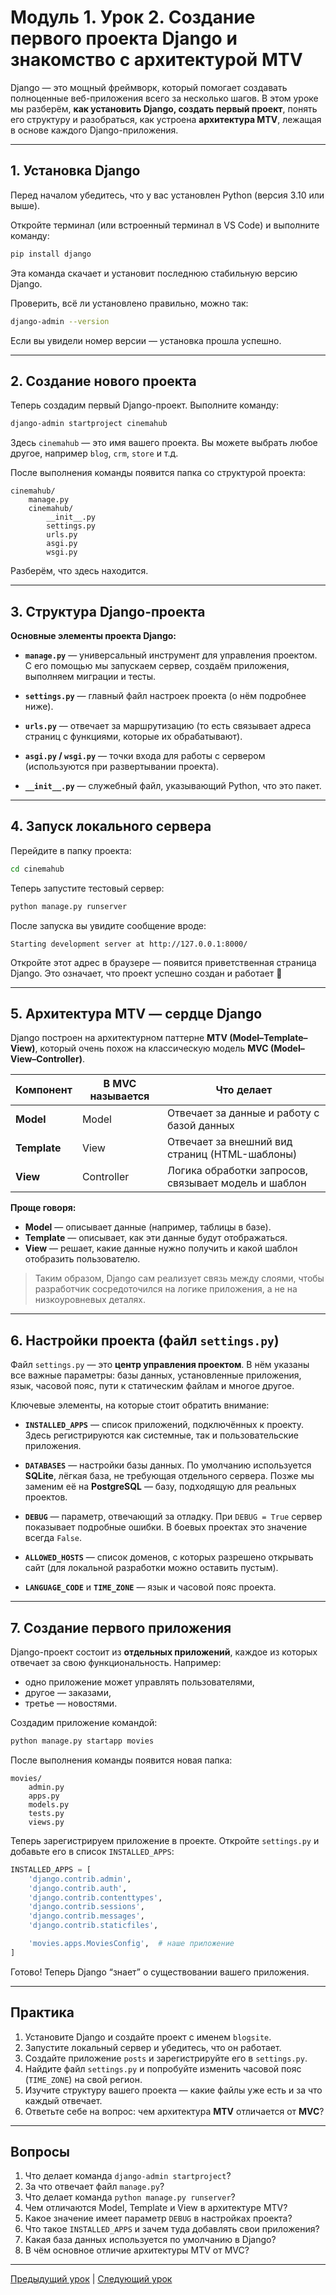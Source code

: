 # Модуль 1. Урок 2. Создание первого проекта Django и знакомство с архитектурой MTV

Django — это мощный фреймворк, который помогает создавать полноценные веб-приложения всего за несколько шагов. В этом уроке мы разберём, **как установить Django, создать первый проект**, понять его структуру и разобраться, как устроена **архитектура MTV**, лежащая в основе каждого Django-приложения.

---

## 1. Установка Django

Перед началом убедитесь, что у вас установлен Python (версия 3.10 или выше).

Откройте терминал (или встроенный терминал в VS Code) и выполните команду:

```bash
pip install django
```

Эта команда скачает и установит последнюю стабильную версию Django.

Проверить, всё ли установлено правильно, можно так:

```bash
django-admin --version
```

Если вы увидели номер версии — установка прошла успешно.

---

## 2. Создание нового проекта

Теперь создадим первый Django-проект.
Выполните команду:

```bash
django-admin startproject cinemahub
```

Здесь `cinemahub` — это имя вашего проекта. Вы можете выбрать любое другое, например `blog`, `crm`, `store` и т.д.

После выполнения команды появится папка со структурой проекта:

```
cinemahub/
    manage.py
    cinemahub/
        __init__.py
        settings.py
        urls.py
        asgi.py
        wsgi.py
```

Разберём, что здесь находится.

---

## 3. Структура Django-проекта

**Основные элементы проекта Django:**

- **`manage.py`** — универсальный инструмент для управления проектом.
  С его помощью мы запускаем сервер, создаём приложения, выполняем миграции и тесты.

- **`settings.py`** — главный файл настроек проекта (о нём подробнее ниже).

- **`urls.py`** — отвечает за маршрутизацию (то есть связывает адреса страниц с функциями, которые их обрабатывают).

- **`asgi.py` / `wsgi.py`** — точки входа для работы с сервером (используются при развертывании проекта).

- **`__init__.py`** — служебный файл, указывающий Python, что это пакет.

---

## 4. Запуск локального сервера

Перейдите в папку проекта:

```bash
cd cinemahub
```

Теперь запустите тестовый сервер:

```bash
python manage.py runserver
```

После запуска вы увидите сообщение вроде:

```
Starting development server at http://127.0.0.1:8000/
```

Откройте этот адрес в браузере — появится приветственная страница Django.
Это означает, что проект успешно создан и работает 🎉

---

## 5. Архитектура MTV — сердце Django

Django построен на архитектурном паттерне **MTV (Model–Template–View)**, который очень похож на классическую модель **MVC (Model–View–Controller)**.

| Компонент    | В MVC называется | Что делает                                           |
| ------------ | ---------------- | ---------------------------------------------------- |
| **Model**    | Model            | Отвечает за данные и работу с базой данных           |
| **Template** | View             | Отвечает за внешний вид страниц (HTML-шаблоны)       |
| **View**     | Controller       | Логика обработки запросов, связывает модель и шаблон |

**Проще говоря:**

- **Model** — описывает данные (например, таблицы в базе).
- **Template** — описывает, как эти данные будут отображаться.
- **View** — решает, какие данные нужно получить и какой шаблон отобразить пользователю.

> Таким образом, Django сам реализует связь между слоями, чтобы разработчик сосредоточился на логике приложения, а не на низкоуровневых деталях.

---

## 6. Настройки проекта (файл `settings.py`)

Файл `settings.py` — это **центр управления проектом**.
В нём указаны все важные параметры: базы данных, установленные приложения, язык, часовой пояс, пути к статическим файлам и многое другое.

Ключевые элементы, на которые стоит обратить внимание:

- **`INSTALLED_APPS`** — список приложений, подключённых к проекту.
  Здесь регистрируются как системные, так и пользовательские приложения.

- **`DATABASES`** — настройки базы данных.
  По умолчанию используется **SQLite**, лёгкая база, не требующая отдельного сервера.
  Позже мы заменим её на **PostgreSQL** — базу, подходящую для реальных проектов.

- **`DEBUG`** — параметр, отвечающий за отладку.
  При `DEBUG = True` сервер показывает подробные ошибки. В боевых проектах это значение всегда `False`.

- **`ALLOWED_HOSTS`** — список доменов, с которых разрешено открывать сайт (для локальной разработки можно оставить пустым).

- **`LANGUAGE_CODE`** и **`TIME_ZONE`** — язык и часовой пояс проекта.

---

## 7. Создание первого приложения

Django-проект состоит из **отдельных приложений**, каждое из которых отвечает за свою функциональность.
Например:

- одно приложение может управлять пользователями,
- другое — заказами,
- третье — новостями.

Создадим приложение командой:

```bash
python manage.py startapp movies
```

После выполнения команды появится новая папка:

```
movies/
    admin.py
    apps.py
    models.py
    tests.py
    views.py
```

Теперь зарегистрируем приложение в проекте.
Откройте `settings.py` и добавьте его в список `INSTALLED_APPS`:

```python
INSTALLED_APPS = [
    'django.contrib.admin',
    'django.contrib.auth',
    'django.contrib.contenttypes',
    'django.contrib.sessions',
    'django.contrib.messages',
    'django.contrib.staticfiles',

    'movies.apps.MoviesConfig',  # наше приложение
]
```

Готово! Теперь Django “знает” о существовании вашего приложения.

---

## Практика

1. Установите Django и создайте проект с именем `blogsite`.
2. Запустите локальный сервер и убедитесь, что он работает.
3. Создайте приложение `posts` и зарегистрируйте его в `settings.py`.
4. Найдите файл `settings.py` и попробуйте изменить часовой пояс (`TIME_ZONE`) на свой регион.
5. Изучите структуру вашего проекта — какие файлы уже есть и за что каждый отвечает.
6. Ответьте себе на вопрос: чем архитектура **MTV** отличается от **MVC**?

---

## Вопросы

1. Что делает команда `django-admin startproject`?
2. За что отвечает файл `manage.py`?
3. Что делает команда `python manage.py runserver`?
4. Чем отличаются Model, Template и View в архитектуре MTV?
5. Какое значение имеет параметр `DEBUG` в настройках проекта?
6. Что такое `INSTALLED_APPS` и зачем туда добавлять свои приложения?
7. Какая база данных используется по умолчанию в Django?
8. В чём основное отличие архитектуры MTV от MVC?

---

[Предыдущий урок](lesson01.md) | [Следующий урок](lesson03.md)
